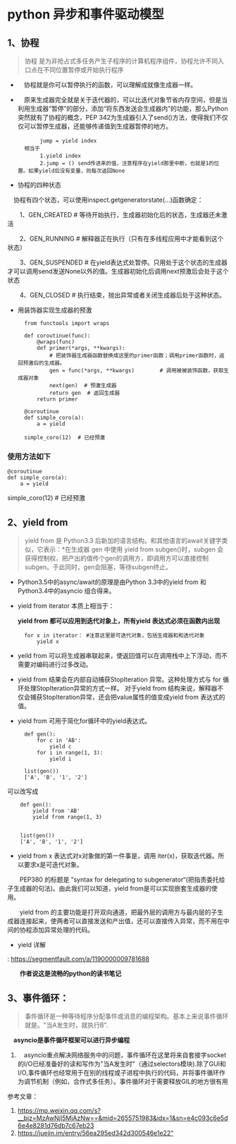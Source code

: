 # python 异步和事件驱动模型

## 1、协程
>协程 是为非抢占式多任务产生子程序的计算机程序组件，协程允许不同入口点在不同位置暂停或开始执行程序

* 　协程就是你可以暂停执行的函数，可以理解成就像生成器一样。

* 　原来生成器完全就是关于迭代器的，可以比迭代对象节省内存空间，但是当利用生成器“暂停”的部分，添加“将东西发送会生成器内”的功能，那么Python突然就有了协程的概念，PEP 342为生成器引入了send()方法，使得我们不仅仅可以暂停生成器，还能够传递值到生成器暂停的地方。

		　　　jump = yield index
		相当于
		　　　1.yield index
		　　　2.jump = () send传进来的值，注意程序在yield那里中断，也就是1的位置。如果yield后没有变量，则每次返回None
		
* 协程的四种状态
  
　协程有四个状态，可以使用inspect.getgeneratorstate(...)函数确定：

　　1、GEN_CREATED # 等待开始执行，生成器初始化后的状态，生成器还未激活

　　2、GEN_RUNNING # 解释器正在执行（只有在多线程应用中才能看到这个状态）

　　3、GEN_SUSPENDED # 在yield表达式处暂停。只用处于这个状态的生成器才可以调用send发送None以外的值。生成器初始化后调用next预激后会处于这个状态

　　4、GEN_CLOSED # 执行结束，抛出异常或者关闭生成器后处于这种状态。

* 用装饰器实现生成器的预激
	
		from functools import wraps

		def coroutinue(func):
		    @wraps(func)
		    def primer(*args, **kwargs):
		        # 把装饰器生成器函数替换成这里的primer函数；调用primer函数时，返回预激后的生成器。
		        gen = func(*args, **kwargs)        # 调用被被装饰函数，获取生成器对象
		        next(gen)  # 预激生成器
		        return gen  # 返回生成器
		    return primer
		
		@coroutinue
		def simple_coro(a):
    		a = yield

		simple_coro(12)  # 已经预激

### 使用方法如下

	@coroutinue
	def simple_coro(a):
	    a = yield

simple_coro(12)  # 已经预激



## 2、yield from
>yield from 是 Python3.3 后新加的语言结构。和其他语言的await关键字类似，它表示：*在生成器 gen 中使用 yield from subgen()时，subgen 会获得控制权，把产出的值传个gen的调用方，即调用方可以直接控制subgen。于此同时，gen会阻塞，等待subgen终止。

* Python3.5中的async/await的原理是由Python 3.3中的yield from 和Python3.4中的asyncio 组合得来。

* yield from iterator 本质上相当于：

	**yield from 都可以应用到迭代对象上，所有yield 表达式必须在函数内出现**

		for x in iterator： #注意这里是可迭代对象，包括生成器和和迭代对象
			yield x

* yeild from 可以将生成器串联起来，使返回值可以在调用栈中上下浮动，而不需要对编码进行过多改动。

* yield from 结果会在内部自动捕获StopIteration 异常。这种处理方式与 for 循环处理StopIteration异常的方式一样。 对于yield from 结构来说，解释器不仅会捕获StopIteration异常，还会把value属性的值变成yield from 表达式的值。

* yield from 可用于简化for循环中的yield表达式。
 
		def gen():
		    for c in 'AB':
		        yield c
		    for i in range(1, 3):
		        yield i
		
		list(gen())
		['A', 'B', '1', '2']
可以改写成

		def gen():
		    yield from 'AB'
		    yield from range(1, 3)
		    
		
		list(gen())
		['A', 'B', '1', '2']

* yield from x 表达式对x对象做的第一件事是，调用 iter(x)，获取迭代器。所以要求x是可迭代对象。

　　PEP380 的标题是 ”syntax for delegating to subgenerator“(把指责委托给子生成器的句法)。由此我们可以知道，yield from是可以实现嵌套生成器的使用。

　　yield from 的主要功能是打开双向通道，把最外层的调用方与最内层的子生成器连接起来，使两者可以直接发送和产出值，还可以直接传入异常，而不用在中间的协程添加异常处理的代码。

* yield 详解

: https://segmentfault.com/a/1190000009781688

　　**作者说这是流畅的python的读书笔记**

## 3、事件循环：
>事件循环是一种等待程序分配事件或消息的编程架构。基本上来说事件循环就是。"当A发生时，就执行B".


　**asyncio是事件循环框架可以进行异步编程**

1. 　asyncio重点解决网络服务中的问题，事件循环在这里将来自套接字socket的I/O已经准备好的读和写作为"当A发生时"（通过selectors模块).除了GUI和I/O,事件循环也经常用于在别的线程或子进程中执行的代码，并将事件循环作为调节机制（例如，合作式多任务）。事件循环对于需要释放GIL的地方很有用



参考文章：

1. https://mp.weixin.qq.com/s?__biz=MzAwNjI5MjAzNw==&mid=2655751983&idx=1&sn=e4c093c6e5d6e4e8281d76db7c67eb23
2. https://juejin.im/entry/56ea295ed342d300546e1e22“